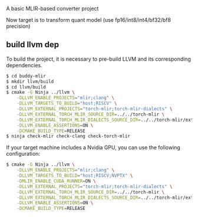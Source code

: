 A basic MLIR-based converter project

Now target is to transform quant model (use fp16/int8/int4/bf32/bf8 precision)

## build llvm dep

To build the project, it is necessary to pre-build LLVM and its corresponding dependencies.

```bash
$ cd buddy-mlir
$ mkdir llvm/build
$ cd llvm/build
$ cmake -G Ninja ../llvm \
    -DLLVM_ENABLE_PROJECTS="mlir;clang" \
    -DLLVM_TARGETS_TO_BUILD="host;RISCV" \
    -DLLVM_EXTERNAL_PROJECTS="torch-mlir;torch-mlir-dialects" \
    -DLLVM_EXTERNAL_TORCH_MLIR_SOURCE_DIR=../../torch-mlir \
    -DLLVM_EXTERNAL_TORCH_MLIR_DIALECTS_SOURCE_DIR=../../torch-mlir/externals/llvm-external-projects/torch-mlir-dialects \
    -DLLVM_ENABLE_ASSERTIONS=ON \
    -DCMAKE_BUILD_TYPE=RELEASE
$ ninja check-mlir check-clang check-torch-mlir
```

If your target machine includes a Nvidia GPU, you can use the following configuration:

```bash
$ cmake -G Ninja ../llvm \
    -DLLVM_ENABLE_PROJECTS="mlir;clang" \
    -DLLVM_TARGETS_TO_BUILD="host;RISCV;NVPTX" \
    -DMLIR_ENABLE_CUDA_RUNNER=ON \
    -DLLVM_EXTERNAL_PROJECTS="torch-mlir;torch-mlir-dialects" \
    -DLLVM_EXTERNAL_TORCH_MLIR_SOURCE_DIR=../../torch-mlir \
    -DLLVM_EXTERNAL_TORCH_MLIR_DIALECTS_SOURCE_DIR=../../torch-mlir/externals/llvm-external-projects/torch-mlir-dialects \
    -DLLVM_ENABLE_ASSERTIONS=ON \
    -DCMAKE_BUILD_TYPE=RELEASE
```